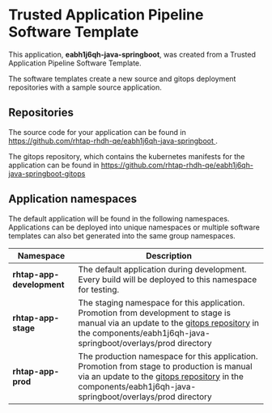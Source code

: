 # Trusted Application Pipeline Software Template

This application, **eabh1j6qh-java-springboot**, was created from a Trusted Application Pipeline Software Template.

The software templates create a new source and gitops deployment repositories with a sample source application. 

## Repositories

The source code for your application can be found in [https://github.com/rhtap-rhdh-qe/eabh1j6qh-java-springboot ](https://github.com/rhtap-rhdh-qe/eabh1j6qh-java-springboot ).
 
The gitops repository, which contains the kubernetes manifests for the application can be found in 
[https://github.com/rhtap-rhdh-qe/eabh1j6qh-java-springboot-gitops ](https://github.com/rhtap-rhdh-qe/eabh1j6qh-java-springboot-gitops ) 

## Application namespaces 

The default application will be found in the following namespaces. Applications can be deployed into unique namespaces or multiple software templates can also bet generated into the same group namespaces.  

|  Namespace   |  Description   |  
| -------- | -------- |   
| **rhtap-app-development** | The default application during development. Every build will be deployed to this namespace for testing. | 
| **rhtap-app-stage** | The staging namespace for this application. Promotion from development to stage is manual via an update to the [gitops repository](https://github.com/rhtap-rhdh-qe/eabh1j6qh-java-springboot-gitops ) in the components/eabh1j6qh-java-springboot/overlays/prod directory |  
| **rhtap-app-prod** | The production namespace for this application. Promotion from stage to production is manual via an update to the [gitops repository](https://github.com/rhtap-rhdh-qe/eabh1j6qh-java-springboot-gitops ) in the components/eabh1j6qh-java-springboot/overlays/prod directory | 